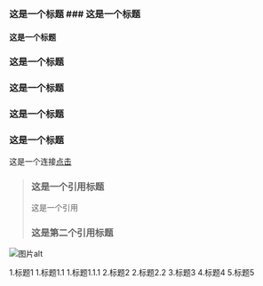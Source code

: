 ### 这是一个标题 ### 这是一个标题
#### 这是一个标题
### 这是一个标题
### 这是一个标题
### 这是一个标题

### 这是一个标题

 这是一个连接[点击](http:www.baidu.com)

> ### 这是一个引用标题
> 这是一个引用
> ### 这是第二个引用标题

![图片alt](bing.com/th?id=OIP.ftb1YalpP4bVsSWUi6D8TAHaEo&w=316&h=197&c=8&rs=1&qlt=90&o=6&pid=3.1&rm=2 "图片title")

1.标题1
    1.标题1.1
        1.标题1.1.1
2.标题2
    2.标题2.2
3.标题3
4.标题4
5.标题5